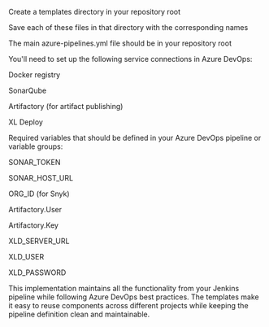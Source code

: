 Create a templates directory in your repository root

Save each of these files in that directory with the corresponding names

The main azure-pipelines.yml file should be in your repository root

You'll need to set up the following service connections in Azure DevOps:

Docker registry

SonarQube

Artifactory (for artifact publishing)

XL Deploy

Required variables that should be defined in your Azure DevOps pipeline or variable groups:

SONAR_TOKEN

SONAR_HOST_URL

ORG_ID (for Snyk)

Artifactory.User

Artifactory.Key

XLD_SERVER_URL

XLD_USER

XLD_PASSWORD

This implementation maintains all the functionality from your Jenkins pipeline while following Azure DevOps best practices. The templates make it easy to reuse components across different projects while keeping the pipeline definition clean and maintainable.

